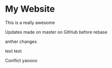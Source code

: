 # My Website

This is a really awesome

Updates made on master on GitHub before rebase

anther changes

text text

Conflict yaoooo